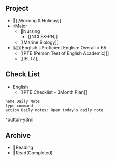 ## Project
- 🌊[[Working & Holiday]]
- ⚕️Major
	- 💉Nursing
		- [[NCLEX-RN]]
	- [[Marine Biology]]
- 🇦🇺 Englsih 💡Proficient English: Overall > 65
	- [[PTE (Person Test of English Academic)]]
	- [[IELTZ]]

## Check List
- English 
	- [[PTE Checklist - 3Month Plan]]

```button
name Daily Note
type command
action Daily notes: Open today's daily note
```
^button-y3mi

## Archive
- 📕Reading
- 📗Read(Completed)
